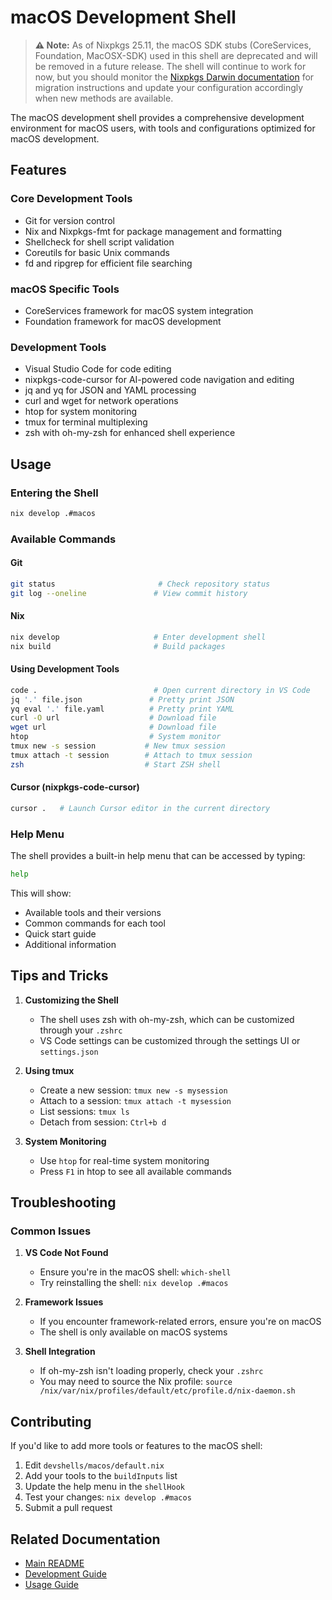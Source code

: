 # macOS Development Shell

> **⚠️ Note:**
> As of Nixpkgs 25.11, the macOS SDK stubs (CoreServices, Foundation, MacOSX-SDK) used in this shell are deprecated and will be removed in a future release. The shell will continue to work for now, but you should monitor the [Nixpkgs Darwin documentation](https://nixos.org/manual/nixpkgs/stable/#sec-darwin) for migration instructions and update your configuration accordingly when new methods are available.

The macOS development shell provides a comprehensive development environment for macOS users, with tools and configurations optimized for macOS development.

## Features

### Core Development Tools

- Git for version control
- Nix and Nixpkgs-fmt for package management and formatting
- Shellcheck for shell script validation
- Coreutils for basic Unix commands
- fd and ripgrep for efficient file searching

### macOS Specific Tools

- CoreServices framework for macOS system integration
- Foundation framework for macOS development

### Development Tools

- Visual Studio Code for code editing
- nixpkgs-code-cursor for AI-powered code navigation and editing
- jq and yq for JSON and YAML processing
- curl and wget for network operations
- htop for system monitoring
- tmux for terminal multiplexing
- zsh with oh-my-zsh for enhanced shell experience

## Usage

### Entering the Shell

```bash
nix develop .#macos
```

### Available Commands

#### Git

```bash
git status                       # Check repository status
git log --oneline               # View commit history
```

#### Nix

```bash
nix develop                     # Enter development shell
nix build                       # Build packages
```

#### Using Development Tools

```bash
code .                          # Open current directory in VS Code
jq '.' file.json               # Pretty print JSON
yq eval '.' file.yaml          # Pretty print YAML
curl -O url                    # Download file
wget url                       # Download file
htop                           # System monitor
tmux new -s session           # New tmux session
tmux attach -t session        # Attach to tmux session
zsh                           # Start ZSH shell
```

#### Cursor (nixpkgs-code-cursor)

```bash
cursor .   # Launch Cursor editor in the current directory
```

### Help Menu

The shell provides a built-in help menu that can be accessed by typing:

```bash
help
```

This will show:

- Available tools and their versions
- Common commands for each tool
- Quick start guide
- Additional information

## Tips and Tricks

1. **Customizing the Shell**
   - The shell uses zsh with oh-my-zsh, which can be customized through your `.zshrc`
   - VS Code settings can be customized through the settings UI or `settings.json`

2. **Using tmux**
   - Create a new session: `tmux new -s mysession`
   - Attach to a session: `tmux attach -t mysession`
   - List sessions: `tmux ls`
   - Detach from session: `Ctrl+b d`

3. **System Monitoring**
   - Use `htop` for real-time system monitoring
   - Press `F1` in htop to see all available commands

## Troubleshooting

### Common Issues

1. **VS Code Not Found**
   - Ensure you're in the macOS shell: `which-shell`
   - Try reinstalling the shell: `nix develop .#macos`

2. **Framework Issues**
   - If you encounter framework-related errors, ensure you're on macOS
   - The shell is only available on macOS systems

3. **Shell Integration**
   - If oh-my-zsh isn't loading properly, check your `.zshrc`
   - You may need to source the Nix profile: `source /nix/var/nix/profiles/default/etc/profile.d/nix-daemon.sh`

## Contributing

If you'd like to add more tools or features to the macOS shell:

1. Edit `devshells/macos/default.nix`
2. Add your tools to the `buildInputs` list
3. Update the help menu in the `shellHook`
4. Test your changes: `nix develop .#macos`
5. Submit a pull request

## Related Documentation

- [Main README](../README.md)
- [Development Guide](../CONTRIBUTING.md)
- [Usage Guide](../USAGE.md)
